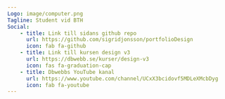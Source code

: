 ```yaml
---
Logo: image/computer.png
Tagline: Student vid BTH
Social:
    - title: Link till sidans github repo
      url: https://github.com/sigridjonsson/portfolioDesign
      icon: fab fa-github
    - title: Link till kursen design v3
      url: https://dbwebb.se/kurser/design-v3
      icon: fas fa-graduation-cap
    - title: Dbwebbs YouTube kanal
      url: https://www.youtube.com/channel/UCxX3bcidovf5MDLeXMcbDyg
      icon: fab fa-youtube
---
```

